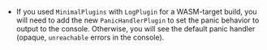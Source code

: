 - If you used `MinimalPlugins` with `LogPlugin` for a WASM-target build, you will need to add the new `PanicHandlerPlugin` to set the panic behavior to output to the console. Otherwise, you will see the default panic handler (opaque, `unreachable` errors in the console).
